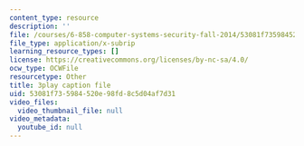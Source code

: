```yaml
---
content_type: resource
description: ''
file: /courses/6-858-computer-systems-security-fall-2014/53081f735984520e98fd8c5d04af7d31_eRJ_r8WF1Y0.vtt
file_type: application/x-subrip
learning_resource_types: []
license: https://creativecommons.org/licenses/by-nc-sa/4.0/
ocw_type: OCWFile
resourcetype: Other
title: 3play caption file
uid: 53081f73-5984-520e-98fd-8c5d04af7d31
video_files:
  video_thumbnail_file: null
video_metadata:
  youtube_id: null
---
```

